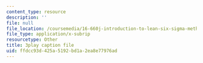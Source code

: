 ```yaml
---
content_type: resource
description: ''
file: null
file_location: /coursemedia/16-660j-introduction-to-lean-six-sigma-methods-january-iap-2012/ffdcc93d425a5192bd1a2ea8e77976ad_POBjtg7oDFg.vtt
file_type: application/x-subrip
resourcetype: Other
title: 3play caption file
uid: ffdcc93d-425a-5192-bd1a-2ea8e77976ad
---
```

